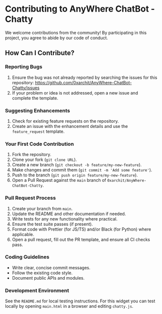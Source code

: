 # Contributing to AnyWhere ChatBot - Chatty

We welcome contributions from the community! By participating in this project, you agree to abide by our code of conduct.

## How Can I Contribute?

### Reporting Bugs

1. Ensure the bug was not already reported by searching the issues for this repository: https://github.com/0xarchit/AnyWhere-ChatBot-Chatty/issues
2. If your problem or idea is not addressed, open a new issue and complete the template.

### Suggesting Enhancements

1. Check for existing feature requests on the repository.
2. Create an issue with the enhancement details and use the `feature_request` template.

### Your First Code Contribution

1. Fork the repository.
2. Clone your fork (`git clone URL`).
3. Create a new branch (`git checkout -b feature/my-new-feature`).
4. Make changes and commit them (`git commit -m 'Add some feature'`).
5. Push to the branch (`git push origin feature/my-new-feature`).
6. Open a Pull Request against the `main` branch of `0xarchit/AnyWhere-ChatBot-Chatty`.

### Pull Request Process

1. Create your branch from `main`.
2. Update the README and other documentation if needed.
3. Write tests for any new functionality where practical.
4. Ensure the test suite passes (if present).
5. Format code with Prettier (for JS/TS) and/or Black (for Python) where applicable.
6. Open a pull request, fill out the PR template, and ensure all CI checks pass.

### Coding Guidelines

- Write clear, concise commit messages.
- Follow the existing code style.
- Document public APIs and modules.

### Development Environment

See the `README.md` for local testing instructions. For this widget you can test locally by opening `main.html` in a browser and editing `chatty.js`.
